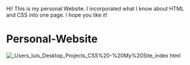 
Hi! This is my personal Website. I incorporated what I know about HTML and CSS into one page. I hope you like it!
# Personal-Website
![_Users_luis_Desktop_Projects_CSS%20-%20My%20Site_index html](https://user-images.githubusercontent.com/91508647/136710849-3e5d5764-00cc-4896-831c-3e740165f244.png)
